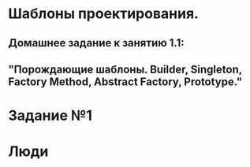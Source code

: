 # **Шаблоны проектирования.**
## Домашнее задание к занятию 1.1: 
## "Порождающие шаблоны. Builder, Singleton, Factory Method, Abstract Factory, Prototype."

# Задание №1

# Люди